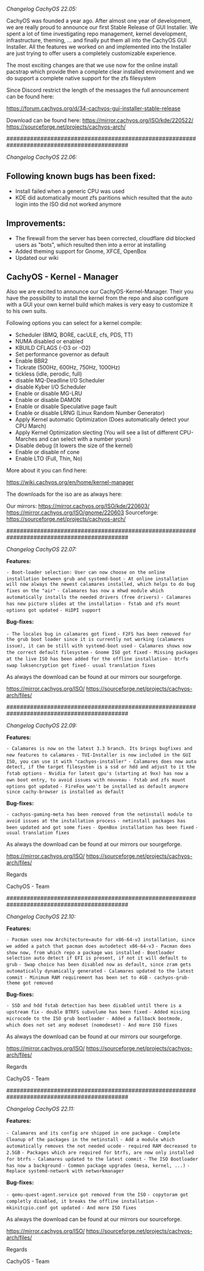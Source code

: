 *Changelog CachyOS 22.05:*

CachyOS was founded a year ago. After almost one year of development, we are really proud to announce our first Stable Release of GUI Installer.
We spent a lot of time investigating repo management, kernel development, infrastructure, theming, ... and finally put them all into the CachyOS GUI Installer.
All the features we worked on and implemented into the Installer are just trying to offer users a completely customizable experience.

The most exciting changes are that we use now for the online install pacstrap which provide then a complete clear installed enviroment and we do support a complete native support for the zfs filesystem

Since Discord restrict the length of the messages the full announcement can be found here:

https://forum.cachyos.org/d/34-cachyos-gui-installer-stable-release

Download can be found here:
https://mirror.cachyos.org/ISO/kde/220522/
https://sourceforge.net/projects/cachyos-arch/

############################################################################################

*Changelog CachyOS 22.06:*

## Following known bugs has been fixed:

- Install failed when a generic CPU was used
- KDE did automatically mount zfs paritions which resulted that the auto login into the ISO did not worked anymore

## Improvements:

- The firewall from the server has been corrected, cloudflare did blocked users as "bots", which resulted then into a error at installing
- Added theming support for Gnome, XFCE, OpenBox
- Updated our wiki

## CachyOS - Kernel - Manager
Also we are excited to announce our CachyOS-Kernel-Manager.
Their you have the possibility to install the kernel from the repo and also configure with a GUI your own kernel build which makes is very easy to customize it to his own suits.

Following options you can select for a kernel compile:

- Scheduler (BMQ, BORE, cacULE, cfs, PDS, TT)
- NUMA disabled or enabled
- KBUILD CFLAGS (-O3 or -O2)
- Set performance governor as default
- Enable BBR2
- Tickrate (500Hz, 600Hz, 750Hz, 1000Hz)
- tickless (idle, perodic, full)
- disable MQ-Deadline I/O Scheduler
- disable Kyber I/O Scheduler
- Enable or disable MG-LRU
- Enable or disable DAMON
- Enable or disable Speculative page fault
- Enable or disable LRNG (Linux Random Number Generator)
- Apply Kernel automatic Optimization (Does automatically detect your CPU March)
- Apply Kernel Optimization slecting (You will see a list of different CPU-Marches and can select with a number yours)
- Disable debug (it lowers the size of the kernel)
- Enable or disable nf cone
- Enable LTO (Full, Thin, No)

More about it you can find here:

https://wiki.cachyos.org/en/home/kernel-manager

The downloads for the iso are as always here:

Our mirrors:
https://mirror.cachyos.org/ISO/kde/220603/
https://mirror.cachyos.org/ISO/gnome/220603
Sourceforge:
https://sourceforge.net/projects/cachyos-arch/

############################################################################################

*Changelog CachyOS 22.07:*

**Features:**

`- Boot-loader selection: User can now choose on the online installation between grub and systemd-boot`
`- At online installation will now always the newest calamares installed, which helps to do bug fixes on the "air"`
`- Calamares has now a mhwd module which automatically installs the needed drivers (free drivers)`
`- Calamares has new picture slides at the installation`
`- fstab and zfs mount options got updated`
`- HiDPI support`

**Bug-fixes:**

`- The locales bug in calamares got fixed`
`- F2FS has been removed for the grub boot loader since it is currently not working (calamares issue), it can be still with systemd-boot used`
`- Calamares shows now the correct default filesystem`
`- Gnome ISO got fixed`
`- Missing packages at the live ISO has been added for the offline installation`
`- btrfs swap luksencryption got fixed`
`- usual translation fixes`

As always the download can be found at our mirrors our sourgeforge.

https://mirror.cachyos.org/ISO/
https://sourceforge.net/projects/cachyos-arch/files/

############################################################################################

*Changelog CachyOS 22.09:*

**Features:**

`- Calamares is now on the latest 3.3 branch. Its brings bugfixes and new features to calamares`
`- TUI-Installer is now included in the GUI ISO, you can use it with "cachyos-installer"`
`- Calamares does now auto detect, if the target filesystem is a ssd or hdd and adjust to it the fstab options`
`- Nvidia for latest gpu's (starting at 9xx) has now a own boot entry, to avoid issues with nouveau`
`- fstab and zfs mount options got updated`
`- FireFox won't be installed as default anymore since cachy-browser is installed as default`

**Bug-fixes:**

`- cachyos-gaming-meta has been removed from the netinstall module to avoid issues at the installation process`
`- netinstall packages has been updated and got some fixes`
`- OpenBox installation has been fixed`
`- usual translation fixes`

As always the download can be found at our mirrors our sourgeforge.

https://mirror.cachyos.org/ISO/
https://sourceforge.net/projects/cachyos-arch/files/

Regards

CachyOS - Team

############################################################################################

*Changelog CachyOS 22.10:*

**Features:**

`- Pacman uses now Architecture=auto for x86-64-v3 installation, since we added a patch that pacman does autodetect x86-64-v3`
`- Pacman does show now, from which repo a package was installed`
`- Bootloader selection auto detect if EFI is present, if not it will default to grub`
`- Swap choice has been disabled now as default, since zram gets automatically dynamically generated`
`- Calamares updated to the latest commit`
`- Minimum RAM requirement has been set to 4GB`
`- cachyos-grub-theme got removed`

**Bug-fixes:**

`- SSD and hdd fstab detection has been disabled until there is a upstream fix`
`- double BTRFS subvolume has been fixed`
`- Added missing microcode to the ISO grub bootloader`
`- Added a fallback bootmode, which does not set any modeset (nomodeset)`
`- And more ISO fixes`

As always the download can be found at our mirrors our sourgeforge.

https://mirror.cachyos.org/ISO/
https://sourceforge.net/projects/cachyos-arch/files/

Regards

CachyOS - Team

############################################################################################

*Changelog CachyOS 22.11:*

**Features:**

`- Calamares and its config are shipped in one package`
`- Complete Cleanup of the packages in the netinstall`
`- Add a module which automatically removes the not needed ucode`
`- required RAM decreased to 2.5GB`
`- Packages which are required for btrfs, are now only installed for btrfs`
`- Calamares updated to the latest commit`
`- The ISO Bootloader has now a background`
`- Common package upgrades (mesa, kernel, ...)`
`- Replace systemd-network with networkmanager`


**Bug-fixes:**

`- qemu-quest-agent.service got removed from the ISO`
`- copytoram got completly disabled, it breaks the offline installation`
`- mkinitcpio.conf got updated`
`- And more ISO fixes`

As always the download can be found at our mirrors our sourceforge.

https://mirror.cachyos.org/ISO/
https://sourceforge.net/projects/cachyos-arch/files/

Regards

CachyOS - Team
